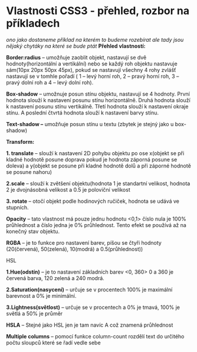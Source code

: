 # Vlastnosti CSS3 - přehled, rozbor na příkladech
*ono jako dostaneme příklad na kterém to budeme rozebírat ale tady jsou nějaký chytáky na které se bude ptát*
**Přehled vlastností:**

**Border:radius** – umožňuje zaoblit objekt, nastavují se dvě hodnoty(horizontální a vertikální) nebo se každý roh objektu nastavuje sám(10px 20px 50px 45px), pokud se nastavují všechny 4 rohy zvlášť nastavují se v tomhle pořadí ( 1 – levý horní roh, 2 – pravý horní roh, 3 – pravý dolní roh a 4 – levý dolní roh).

**Box-shadow** – umožnuje posun stínu objektu, nastavují se 4 hodnoty. První hodnota slouží k nastavení posunu stínu horizontálně. Druhá hodnota slouží k nastavení posunu stínu vertikálně. Třetí hodnota slouží k nastavení okraje stínu. A poslední čtvrtá hodnota slouží k nastavení barvy stínu.

**Text-shadow –** umožňuje posun stínu u textu (zbytek je stejný jako u box-shadow)

**Transform:**

**1. translate** – slouží k nastavení 2D pohybu objektu po ose x(objekt se při kladné hodnotě posune doprava pokud je hodnota záporná posune se doleva) a y(objekt se posune při kladné hodnotě dolů a při záporné hodnotě se posune nahoru)

**2.scale** – slouží k zvětšení objektu(hodnota 1 je standartní velikost, hodnota 2 je dvojnásobná velikost a 0.5 je poloviční velikost

**3. rotate** – otočí objekt podle hodinových ručiček, hodnota se udává ve stupních.

**Opacity** – tato vlastnost má pouze jednu hodnotu <0,1> číslo nula je 100% průhlednost a číslo jedna je 0% průhlednost. Tento efekt se používá až na konečný stav objektu.

**RGBA** – je to funkce pro nastavení barev, píšou se čtyři hodnoty (20(červená), 50(zelená), 10(modrá) a 0.5(průhlednost))

HSL

**1.Hue(odstín)** – je to nastavení základních barev <0, 360> 0 a 360 je červená barva, 120 zelená a 240 modrá.

**2.Saturation(nasycení)** – určuje se v procentech 100% je maximální barevnost a 0% je minimální.

**3.Lightness(světlost)** – určuje se v procentech a 0% je tmavá, 100%  je světlá a 50% je průměr

**HSLA** – Stejné jako HSL jen je tam navíc A což znamená průhlednost

**Multiple columns** – pomocí funkce column-count rozdělí text do určitého počtu sloupců které se řadí vedle sebe
